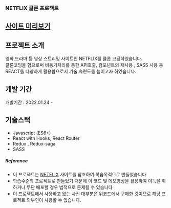 ### NETFLIX 클론 프로젝트

## [사이트 미리보기][link]

[link]: https://neflix-clonecoding.firebaseapp.com/


## 프로젝트 소개
영화,드라마 등 영상 스트리밍 사이트인  NETFLIX를 클론 코딩하였습니다.</br>
클론코딩을 함으로써 비동기처리를 통한 API호출, 컴포넌트의 재사용 , SASS 사용 등</br> 
REACT를 다양하게 활용함으로서 기술 숙련도를 높이고자 하였습니다.</br>

## 개발 기간

개발기간 : 2022.01.24 - 

## 기술스택

- Javascript (ES6+)
- React with Hooks, React Router
- Redux , Redux-saga
- SASS


##### Reference

- 이 프로젝트는 [NETFLIX](https://www.netflix.com/browse) 사이트를 참조하여 학습목적으로 만들었습니다
- 학습수준의 프로젝트로 만들었기 때문에 이 코드 및 데모영상을 활용하여 이득을 취하거나 무단 배포할 경우 법적으로 문제될  수 있습니다
- 이 프로젝트에서 사용하고 있는 사진 대부분은 위코드에서 구매한 것이므로 해당 프로젝트 외부인이 사용할 수 없습니다.

<br>

